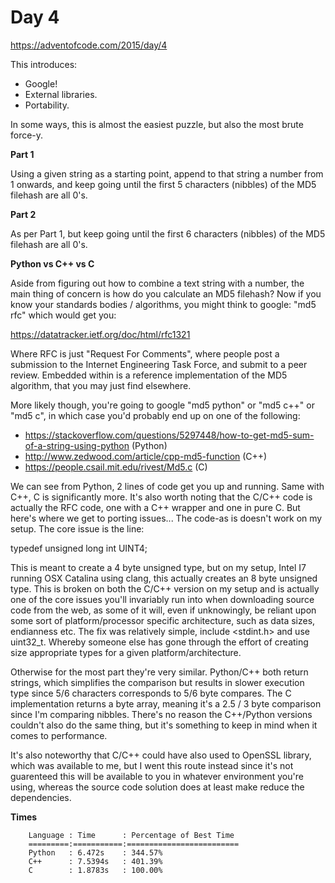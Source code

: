 # Day 4

https://adventofcode.com/2015/day/4

This introduces:
- Google!
- External libraries.
- Portability.

In some ways, this is almost the easiest puzzle, but also the most brute force-y.

**Part 1**

Using a given string as a starting point, append to that string a number from 1 onwards, and keep going until the first 5 characters (nibbles) of the MD5 filehash are all 0's.

**Part 2**

As per Part 1, but keep going until the first 6 characters (nibbles) of the MD5 filehash are all 0's.

**Python vs C++ vs C**

Aside from figuring out how to combine a text string with a number, the main thing of concern is how do you calculate an MD5 filehash?  Now if you know your standards bodies / algorithms, you might think to google: "md5 rfc" which would get you:

https://datatracker.ietf.org/doc/html/rfc1321

Where RFC is just "Request For Comments", where people post a submission to the Internet Engineering Task Force, and submit to a peer review.  Embedded within is a reference implementation of the MD5 algorithm, that you may just find elsewhere.

More likely though, you're going to google "md5 python" or "md5 c++" or "md5 c", in which case you'd probably end up on one of the following:
- https://stackoverflow.com/questions/5297448/how-to-get-md5-sum-of-a-string-using-python (Python)
- http://www.zedwood.com/article/cpp-md5-function (C++)
- https://people.csail.mit.edu/rivest/Md5.c (C)

We can see from Python, 2 lines of code get you up and running.  Same with C++, C is significantly more.  It's also worth noting that the C/C++ code is actually the RFC code, one with a C++ wrapper and one in pure C.  But here's where we get to porting issues... The code-as is doesn't work on my setup.  The core issue is the line:

typedef unsigned long int UINT4;

This is meant to create a 4 byte unsigned type, but on my setup, Intel I7 running OSX Catalina using clang, this actually creates an 8 byte unsigned type.  This is broken on both the C/C++ version on my setup and is actually one of the core issues you'll invariably run into when downloading source code from the web, as some of it will, even if unknowingly, be reliant upon some sort of platform/processor specific architecture, such as data sizes, endianness etc.  The fix was relatively simple, include <stdint.h> and use uint32_t.  Whereby someone else has gone through the effort of creating size appropriate types for a given platform/architecture.

Otherwise for the most part they're very similar.  Python/C++ both return strings, which simplifies the comparison but results in slower execution type since 5/6 characters corresponds to 5/6 byte compares.  The C implementation returns a byte array, meaning it's a 2.5 / 3 byte comparison since I'm comparing nibbles.  There's no reason the C++/Python versions couldn't also do the same thing, but it's something to keep in mind when it comes to performance.

It's also noteworthy that C/C++ could have also used to OpenSSL library, which was available to me, but I went this route instead since it's not guarenteed this will be available to you in whatever environment you're using, whereas the source code solution does at least make reduce the dependencies.

**Times**

        Language : Time      : Percentage of Best Time
        =========:===========:=========================
        Python   : 6.472s    : 344.57%
        C++      : 7.5394s   : 401.39%
        C        : 1.8783s   : 100.00%
